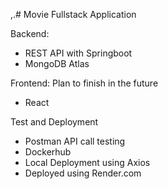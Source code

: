 ,.# Movie Fullstack Application

Backend:
- REST API with Springboot
- MongoDB Atlas

Frontend: Plan to finish in the future
- React

Test and Deployment
- Postman API call testing
- Dockerhub
- Local Deployment using Axios
- Deployed using Render.com
